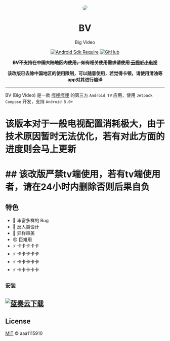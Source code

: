 <div align="center">

<img src="app/src/main/res/drawable/ic_banner.webp" style="border-radius: 24px; margin-top: 32px;"/>

# BV
Big Video


[![Android Sdk Require](https://img.shields.io/badge/Android-5.0%2B-informational?logo=android)](https://apilevels.com/#:~:text=Jetpack%20Compose%20requires%20a%20minSdk%20of%2021%20or%20higher)
[![GitHub](https://img.shields.io/github/license/aaa1115910/bv)](https://github.com/aaa1115910/bv)


~~**BV不支持在中国大陆地区内使用，如有相关使用需求请使用 
[云视听小电视](https://app.bilibili.com)**~~


**该改版已去除中国地区的使用限制，可以随意使用，若觉得卡顿，请使用清浊等app对其进行编译**

</div>

---
BV (Big Video) 是一款 [哔哩哔哩](https://www.bilibili.com) 的第三方 `Android TV`
应用，使用 `Jetpack Compose` 开发，支持 `Android 5.0+`

# 该版本对于一般电视配置消耗极大，由于技术原因暂时无法优化，若有对此方面的进度则会马上更新

# ## 该改版严禁tv端使用，若有tv端使用者，请在24小时内删除否则后果自负

## 特色

- :bug: 丰富多样的 Bug
- :children_crossing: 反人类设计
- :art: 异样审美
- :disappointed: 巨难用
- :zap: 卡卡卡卡卡
- :zap: 卡卡卡卡卡
- :zap: 卡卡卡卡卡
- :zap: 卡卡卡卡卡

### 安装

## [![蓝奏云下载](https://img.shields.io/badge/123网盘-下载-informational?logo=123网盘)](https://www.123912.com/s/g8Ufjv-OmMih)
## License

[MIT](LICENSE) © aaa1115910
